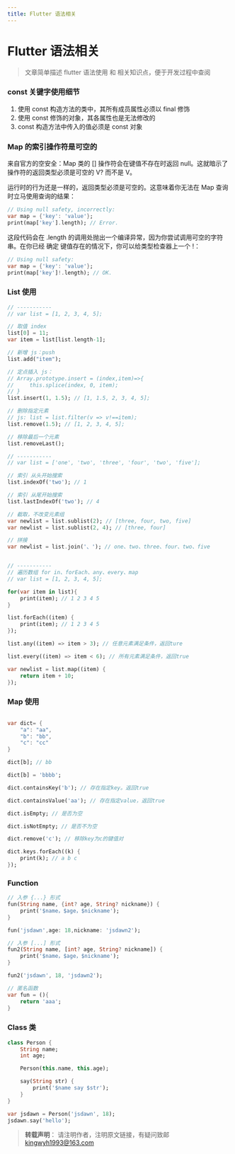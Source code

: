 ```yaml
---
title: Flutter 语法相关
---
```


# Flutter 语法相关

> 文章简单描述 flutter 语法使用 和 相关知识点，便于开发过程中查阅

### const 关键字使用细节

1. 使用 const 构造方法的类中，其所有成员属性必须以 final 修饰
2. 使用 const 修饰的对象，其各属性也是无法修改的
3. const 构造方法中传入的值必须是 const 对象

### Map 的索引操作符是可空的

来自官方的空安全：Map 类的 [] 操作符会在键值不存在时返回 null。这就暗示了操作符的返回类型必须是可空的 V? 而不是 V。

运行时的行为还是一样的，返回类型必须是可空的。这意味着你无法在 Map 查询时立马使用查询的结果：

```dart
// Using null safety, incorrectly:
var map = {'key': 'value'};
print(map['key'].length); // Error.
```

这段代码会在 .length 的调用处抛出一个编译异常，因为你尝试调用可空的字符串。在你已经 确定 键值存在的情况下，你可以给类型检查器上一个 !：

```dart
// Using null safety:
var map = {'key': 'value'};
print(map['key']!.length); // OK.
```

### List 使用

```dart
// -----------
// var list = [1, 2, 3, 4, 5];

// 取值 index
list[0] = 11;
var item = list[list.length-1];

// 新增 js：push
list.add("item");

// 定点插入 js：
// Array.prototype.insert = (index,item)=>{
//     this.splice(index, 0, item);
// }
list.insert(1, 1.5); // [1, 1.5, 2, 3, 4, 5];

// 删除指定元素
// js: list = list.filter(v => v!==item);
list.remove(1.5); // [1, 2, 3, 4, 5];

// 移除最后一个元素
list.removeLast();

// -----------
// var list = ['one', 'two', 'three', 'four', 'two', 'five'];

// 索引 从头开始搜索
list.indexOf('two'); // 1

// 索引 从尾开始搜索
list.lastIndexOf('two'); // 4

// 截取，不改变元素组
var newlist = list.sublist(2); // [three, four, two, five]
var newlist = list.sublist(2, 4); // [three, four]

// 拼接
var newlist = list.join('、'); // one、two、three、four、two、five


// -----------
// 遍历数组 for in、forEach、any、every、map
// var list = [1, 2, 3, 4, 5];

for(var item in list){
    print(item); // 1 2 3 4 5
}

list.forEach((item) {
    print(item); // 1 2 3 4 5
});

list.any((item) => item > 3); // 任意元素满足条件，返回ture

list.every((item) => item < 6); // 所有元素满足条件，返回true

var newlist = list.map((item) {
    return item + 10;
});

```

### Map 使用

```dart

var dict= {
    "a": "aa",
    "b": "bb",
    "c": "cc"
}

dict[b]; // bb

dict[b] = 'bbbb';

dict.containsKey('b'); // 存在指定key。返回true

dict.containsValue('aa'); // 存在指定value，返回true

dict.isEmpty; // 是否为空

dict.isNotEmpty; // 是否不为空

dict.remove('c'); // 移除key为c的键值对

dict.keys.forEach((k) {
    print(k); // a b c
});

```

### Function

```dart
// 入参 {...} 形式
fun(String name, {int? age, String? nickname}) {
    print('$name，$age，$nickname');
}

fun('jsdawn',age: 18,nickname: 'jsdawn2');

// 入参 [...] 形式
fun2(String name, [int? age, String? nickname]) {
    print('$name，$age，$nickname');
}

fun2('jsdawn', 18, 'jsdawn2');

// 匿名函数
var fun = (){
    return 'aaa';
}

```

### Class 类

```dart
class Person {
    String name;
    int age;

    Person(this.name, this.age);

    say(String str) {
        print('$name say $str');
    }
}

var jsdawn = Person('jsdawn', 18);
jsdawn.say('hello');

```

> **转载声明**：
> 请注明作者，注明原文链接，有疑问致邮 kingwyh1993@163.com
